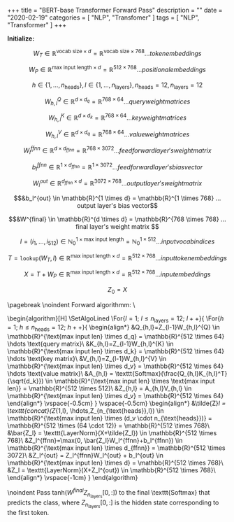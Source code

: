+++
title = "BERT-base Transformer Forward Pass"
description = ""
date = "2020-02-19"
categories = [ "NLP", "Transfomer" ]
tags = [
    "NLP",
    "Transformer"
]
+++


__Initialize:__

$$W_T \in \mathbb{R}^{\text{vocab size} \times d} = \mathbb{R}^{\text{vocab size} \times 768} ...  token embeddings$$ 

$$W_P \in \mathbb{R}^{\text{max input length} \times d} = \mathbb{R}^{512 \times 768} ...  positional embeddings$$

$$h \in \{1, \hdots, n_{\text{heads}}\}, l \in \{1,..., n_{\text{layers}}\}, n_{\text{heads}}=12, n_{\text{layers}}=12$$

$$W_{h,l}^Q \in \mathbb{R}^{d \times d_q} = \mathbb{R}^{768 \times 64} ...  query \textit{weight} matrices$$

$$W_{h,l}^K \in \mathbb{R}^{d \times d_k} = \mathbb{R}^{768 \times 64} ...  key \textit{weight} matrices$$

$$W_{h,l}^V \in \mathbb{R}^{d \times d_q} = \mathbb{R}^{768 \times 64} ...  value \textit{weight} matrices$$ 

$$W_l^{ffnn} \in \mathbb{R}^{d \times d_{ffnn}} = \mathbb{R}^{768 \times 3072} ...  feedforward layer's weight matrix$$

$$b_l^{ffnn} \in \mathbb{R}^{1 \times d_{ffnn}} = \mathbb{R}^{1 \times 3072} ...  feedforward layer's bias vector$$

$$W_l^{out} \in \mathbb{R}^{d_{ffnn} \times d} = \mathbb{R}^{3072 \times 768} ...  output layer's weight matrix$$ 

$$&b_l^{out} \in \mathbb{R}^{1 \times d} = \mathbb{R}^{1 \times 768} ...  output layer's bias vector$$

$$&W^{final} \in \mathbb{R}^{d \times d} = \mathbb{R}^{768 \times 768} ... final layer's weight matrix
$$

$$I=(i_1,\hdots,i_{512}) \in \mathbb{N}_0^{1 \times \text{max input length}} = \mathbb{N}_0^{1 \times 512} ...  input vocab indices$$

$$T=\texttt{lookup}(W_T,I) \in \mathbb{R}^{\text{max input length} \times d} = \mathbb{R}^{512 \times 768} ...  input token embeddings$$

$$X = T + W_P  \in \mathbb{R}^{\text{max input length} \times d} = \mathbb{R}^{512 \times 768} ...  input embeddings$$

$$Z_0=X$$


\pagebreak 
\noindent Forward algorithmm: \\

\begin{algorithm}[H]
\SetAlgoLined
  \For{$l=1;\ l \leq n_{\text{layers}}=12;\ l++$}{
       \For{$h=1;\ h \leq n_{\text{heads}}=12;\ h++$}{
        \begin{align*}
        &Q_{h,l}=Z_{l-1}W_{h,l}^{Q} \in \mathbb{R}^{\text{max input len} \times d_q} = \mathbb{R}^{512 \times 64} \hdots \text{query matrix}\\
        &K_{h,l}=Z_{l-1}W_{h,l}^{K} \in \mathbb{R}^{\text{max input len} \times d_k} = \mathbb{R}^{512 \times 64} \hdots \text{key matrix}\\
        &V_{h,l}=Z_{l-1}W_{h,l}^{V} \in \mathbb{R}^{\text{max input len} \times d_v} = \mathbb{R}^{512 \times 64} \hdots \text{value matrix}\\
        &A_{h,l} = \texttt{Softmax}(\frac{Q_{h,l}K_{h,l}^T}{\sqrt{d_k}}) \in \mathbb{R}^{\text{max input len} \times \text{max input len}} = \mathbb{R}^{512 \times 512}\\
        &Z_{h,l} = A_{h,l}V_{h,l} \in \mathbb{R}^{\text{max input len} \times d_v} = \mathbb{R}^{512 \times 64}
        \end{align*}
        \vspace{-0.5cm}
       }
    \vspace{-0.5cm}
    \begin{align*}
    &\tilde{Z}_l = \texttt{concat}(Z_{1,l}, \hdots,Z_{n_{\text{heads}},l}) \in \mathbb{R}^{\text{max input len} \times (d_v \cdot n_{\text{heads}})} = \mathbb{R}^{512 \times (64 \cdot 12)} = \mathbb{R}^{512 \times 768}\\
    &\bar{Z_l} = \texttt{LayerNorm}(X+\tilde{Z_l}) \in \mathbb{R}^{512 \times 768}\\
    &Z_l^{ffnn}=\max(0, \bar{Z_l}W_l^{ffnn}+b_l^{ffnn}) \in \mathbb{R}^{\text{max input len} \times d_{ffnn}} = \mathbb{R}^{512 \times 3072}\\
    &Z_l^{out} = Z_l^{ffnn}W_l^{out} + b_l^{out} \in  \mathbb{R}^{\text{max input len} \times d} = \mathbb{R}^{512 \times 768}\\
    &Z_l = \texttt{LayerNorm}(X+Z_l^{out}) \in \mathbb{R}^{512 \times 768}\\
    \end{align*}
    \vspace{-1cm}
 }
\end{algorithm}

\noindent Pass $\text{tanh}(W^{final}Z_{n_{\text{layers}}}[0,:])$ to the final \texttt{Softmax} that predicts the class, where $Z_{n_{\text{layers}}}[0,:]$ is the hidden state corresponding to the first token.

